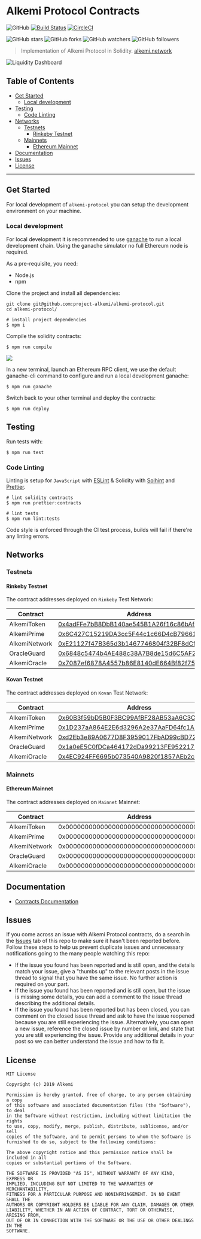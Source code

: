 # Alkemi Protocol Contracts

![GitHub](https://img.shields.io/github/license/project-alkemi/alkemi-protocol) [![Build Status](https://travis-ci.com/project-alkemi/alkemi-protocol.svg?branch=master)](https://travis-ci.com/project-alkemi/alkemi-protocol) [![CircleCI](https://circleci.com/gh/project-alkemi/alkemi-protocol/tree/master.svg?style=svg)](https://circleci.com/gh/project-alkemi/alkemi-protocol/tree/master)

![GitHub stars](https://img.shields.io/github/stars/project-alkemi/alkemi-protocol?style=social&label=star) ![GitHub forks](https://img.shields.io/github/forks/project-alkemi/alkemi-protocol?style=social&label=fork) ![GitHub watchers](https://img.shields.io/github/watchers/project-alkemi/alkemi-protocol?style=social&label=watch) ![GitHub followers](https://img.shields.io/github/followers/project-alkemi?label=follow&style=social)

> Implementation of Alkemi Protocol in Solidity.
> [alkemi.network](https://alkemi.network/)

![Liquidity Dashboard](https://raw.githubusercontent.com/project-alkemi/alkemi-protocol/master/docs/assets/liquidity-dashboard2.gif)

## Table of Contents

- [Get Started](#get-started)
  - [Local development](#local-development)
- [Testing](#testing)
  - [Code Linting](#code-linting)
- [Networks](#networks)
  - [Testnets](#testnets)
    - [Rinkeby Testnet](#rinkeby-testnet)
  - [Mainnets](#mainnets)
    - [Ethereum Mainnet](#ethereum-mainnet)
- [Documentation](#documentation)
- [Issues](#issues)
- [License](#license)

---

## Get Started

For local development of `alkemi-protocol` you can setup the development environment on your machine.

### Local development

For local development it is recommended to use [ganache](http://truffleframework.com/ganache/) to run a local development chain. Using the ganache simulator no full Ethereum node is required.

As a pre-requisite, you need:

- Node.js
- npm

Clone the project and install all dependencies:

    git clone git@github.com:project-alkemi/alkemi-protocol.git
    cd alkemi-protocol/

    # install project dependencies
    $ npm i

Compile the solidity contracts:

    $ npm run compile

![](https://raw.githubusercontent.com/project-alkemi/alkemi-protocol/master/docs/assets/alk-compile.gif)

In a new terminal, launch an Ethereum RPC client, we use the default ganache-cli command to configure and run a local development ganache:

    $ npm run ganache

Switch back to your other terminal and deploy the contracts:

    $ npm run deploy

## Testing

Run tests with:

    $ npm run test

### Code Linting

Linting is setup for `JavaScript` with [ESLint](https://eslint.org) & Solidity with [Solhint](https://protofire.github.io/solhint/) and [Prettier](https://prettier.io/).

    # lint solidity contracts
    $ npm run prettier:contracts

    # lint tests
    $ npm run lint:tests

Code style is enforced through the CI test process, builds will fail if there're any linting errors.

## Networks

### Testnets

#### Rinkeby Testnet

The contract addresses deployed on `Rinkeby` Test Network:

| Contract      | Address                                                                                                                       |
| ------------- | ----------------------------------------------------------------------------------------------------------------------------- |
| AlkemiToken   | [0x4adFFe7bB8DbB140ae545B1A26f16c86bAfa295f](https://rinkeby.etherscan.io/address/0x4adffe7bb8dbb140ae545b1a26f16c86bafa295f) |
| AlkemiPrime   | [0x6C427C15219DA3cc5F44c1c66D4cB79661628181](https://rinkeby.etherscan.io/address/0x6C427C15219DA3cc5F44c1c66D4cB79661628181) |
| AlkemiNetwork | [0xE21127f47B365d3b1467746804f32BF8dCf47e26](https://rinkeby.etherscan.io/address/0xE21127f47B365d3b1467746804f32BF8dCf47e26) |
| OracleGuard   | [0x6848c5474b4AE488c38A7B8de15d6C5AF2355c8d](https://rinkeby.etherscan.io/address/0x6848c5474b4AE488c38A7B8de15d6C5AF2355c8d) |
| AlkemiOracle  | [0x7087ef6878A4557b86E8140dE664Bf82f75D38ee](https://rinkeby.etherscan.io/address/0x7087ef6878A4557b86E8140dE664Bf82f75D38ee) |

#### Kovan Testnet

The contract addresses deployed on `Kovan` Test Network:

| Contract      | Address                                                                                                                       |
| ------------- | ----------------------------------------------------------------------------------------------------------------------------- |
| AlkemiToken   | [0x60B3f59bD5B0F3BC99AfBF28AB53aA6C3C5baad5](https://kovan.etherscan.io/address/0x60B3f59bD5B0F3BC99AfBF28AB53aA6C3C5baad5) |
| AlkemiPrime   | [0x1D237aA864E2E6d3296A2e37AaFD64fc1A8C95bB](https://kovan.etherscan.io/address/0x1D237aA864E2E6d3296A2e37AaFD64fc1A8C95bB) |
| AlkemiNetwork | [0xd2Eb3e89A0677D8F3959017FbAD99cBD729D19ED](https://kovan.etherscan.io/address/0xd2Eb3e89A0677D8F3959017FbAD99cBD729D19ED) |
| OracleGuard   | [0x1a0eE5C0fDCa464172dDa99213FE9522171A3524](https://kovan.etherscan.io/address/0x1a0eE5C0fDCa464172dDa99213FE9522171A3524) |
| AlkemiOracle  | [0x4EC924FF6695b073540A9820f1857AEb2cD28147](https://kovan.etherscan.io/address/0x4EC924FF6695b073540A9820f1857AEb2cD28147) |

### Mainnets

#### Ethereum Mainnet

The contract addresses deployed on `Mainnet` Mainnet:

| Contract      | Address                                    |
| ------------- | ------------------------------------------ |
| AlkemiToken   | 0x0000000000000000000000000000000000000000 |
| AlkemiPrime   | 0x0000000000000000000000000000000000000000 |
| AlkemiNetwork | 0x0000000000000000000000000000000000000000 |
| OracleGuard   | 0x0000000000000000000000000000000000000000 |
| AlkemiOracle  | 0x0000000000000000000000000000000000000000 |

## Documentation

- [Contracts Documentation](https://project-alkemi.github.io/alkemi-protocol)

## Issues

If you come across an issue with Alkemi Protocol contracts, do a search in the [Issues](https://github.com/project-alkemi/alkemi-protocol/issues) tab of this repo to make sure it hasn't been reported before. Follow these steps to help us prevent duplicate issues and unnecessary notifications going to the many people watching this repo:

- If the issue you found has been reported and is still open, and the details match your issue, give a "thumbs up" to the relevant posts in the issue thread to signal that you have the same issue. No further action is required on your part.
- If the issue you found has been reported and is still open, but the issue is missing some details, you can add a comment to the issue thread describing the additional details.
- If the issue you found has been reported but has been closed, you can comment on the closed issue thread and ask to have the issue reopened because you are still experiencing the issue. Alternatively, you can open a new issue, reference the closed issue by number or link, and state that you are still experiencing the issue. Provide any additional details in your post so we can better understand the issue and how to fix it.

## License

    MIT License

    Copyright (c) 2019 Alkemi

    Permission is hereby granted, free of charge, to any person obtaining a copy
    of this software and associated documentation files (the "Software"), to deal
    in the Software without restriction, including without limitation the rights
    to use, copy, modify, merge, publish, distribute, sublicense, and/or sell
    copies of the Software, and to permit persons to whom the Software is
    furnished to do so, subject to the following conditions:

    The above copyright notice and this permission notice shall be included in all
    copies or substantial portions of the Software.

    THE SOFTWARE IS PROVIDED "AS IS", WITHOUT WARRANTY OF ANY KIND, EXPRESS OR
    IMPLIED, INCLUDING BUT NOT LIMITED TO THE WARRANTIES OF MERCHANTABILITY,
    FITNESS FOR A PARTICULAR PURPOSE AND NONINFRINGEMENT. IN NO EVENT SHALL THE
    AUTHORS OR COPYRIGHT HOLDERS BE LIABLE FOR ANY CLAIM, DAMAGES OR OTHER
    LIABILITY, WHETHER IN AN ACTION OF CONTRACT, TORT OR OTHERWISE, ARISING FROM,
    OUT OF OR IN CONNECTION WITH THE SOFTWARE OR THE USE OR OTHER DEALINGS IN THE
    SOFTWARE.
